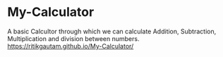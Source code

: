 # My-Calculator
A basic Calcultor through which we can calculate Addition, Subtraction, Multiplication and division between numbers.
https://ritikgautam.github.io/My-Calculator/
